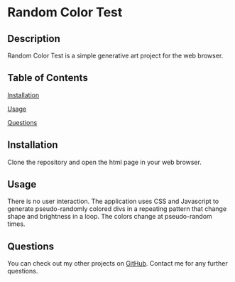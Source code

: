 # Random Color Test

## Description

Random Color Test is a simple generative art project for the web browser.

## Table of Contents

[Installation](#installation)

[Usage](#usage)

[Questions](#questions)

## Installation
Clone the repository and open the html page in your web browser.

## Usage
There is no user interaction. The application uses CSS and Javascript to generate pseudo-randomly colored divs in a repeating pattern that change shape and brightness in a loop. The colors change at pseudo-random times.

## Questions
You can check out my other projects on [GitHub](https://www.github.com/soundproofboot). Contact me for any further questions.
